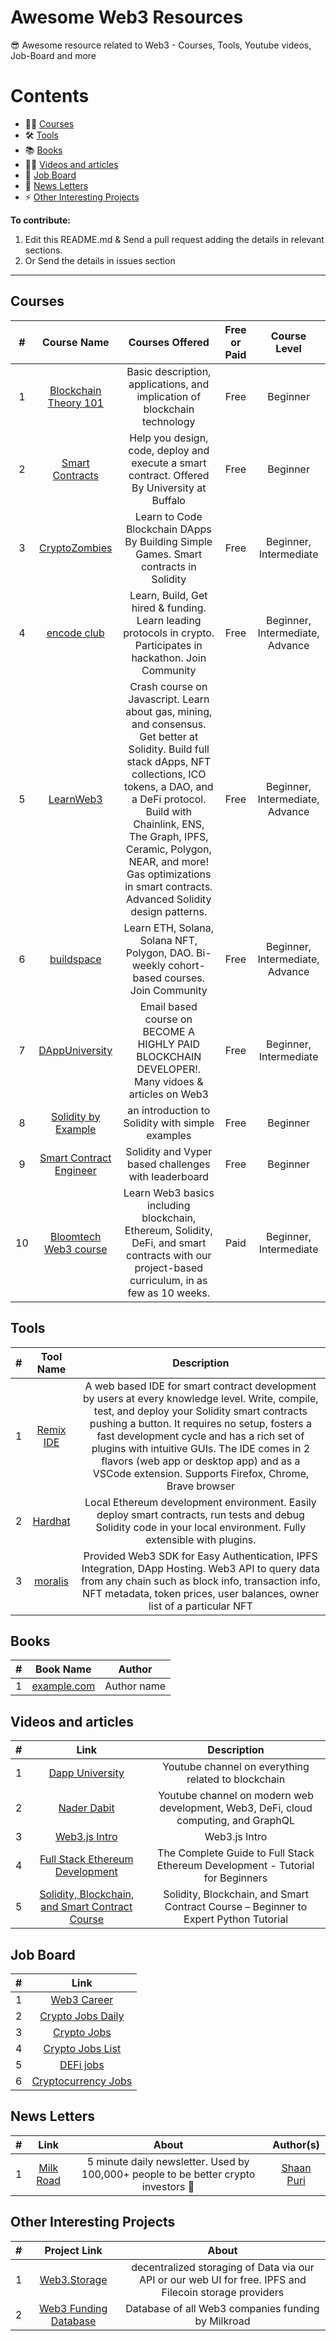 # Awesome Web3 Resources

😎 Awesome resource related to Web3 - Courses, Tools, Youtube videos, Job-Board and more


# Contents

* 👨‍🏫 [Courses](#courses)
* 🛠 [Tools](#tools)
* 📚 [Books](#books)
* 👩‍🏫 [Videos and articles](#videos-and-articles)
* 💼 [Job Board](#job-board)
* 📩 [News Letters](#news-letters)
* ⚡ [Other Interesting Projects](#other-interesting-projects)


**To contribute:**
1. Edit this README.md & Send a pull request adding the details in relevant sections.
2. Or Send the details in issues section


***

## Courses

| **#** | **Course Name** | **Courses Offered**| **Free or Paid** | **Course Level** |
|:-:|:-:|:-:|:-:|:-:
| 1 | [Blockchain Theory 101](https://www.udemy.com/course/blockchain-theory-101/) | Basic description, applications, and implication of blockchain technology | Free | Beginner |
| 2 | [Smart Contracts](https://www.coursera.org/learn/smarter-contracts) | Help you design, code, deploy and execute a smart contract. Offered By University at Buffalo | Free | Beginner |
| 3 | [CryptoZombies](https://cryptozombies.io/) | Learn to Code Blockchain DApps By Building Simple Games. Smart contracts in Solidity | Free | Beginner, Intermediate |
| 4 | [encode club](https://www.encode.club/) | Learn, Build, Get hired & funding. Learn leading protocols in crypto. Participates in hackathon. Join Community | Free | Beginner, Intermediate, Advance |
| 5 | [LearnWeb3](https://www.learnweb3.io/) | Crash course on Javascript. Learn about gas, mining, and consensus. Get better at Solidity. Build full stack dApps, NFT collections, ICO tokens, a DAO, and a DeFi protocol. Build with Chainlink, ENS, The Graph, IPFS, Ceramic, Polygon, NEAR, and more! Gas optimizations in smart contracts. Advanced Solidity design patterns. | Free | Beginner, Intermediate, Advance |
| 6 | [buildspace](https://buildspace.so/) | Learn ETH, Solana, Solana NFT, Polygon, DAO. Bi-weekly cohort-based courses. Join Community | Free | Beginner, Intermediate, Advance |
| 7 | [DAppUniversity](https://www.dappuniversity.com/bootcamp) | Email based course on BECOME A HIGHLY PAID BLOCKCHAIN DEVELOPER!. Many vidoes & articles on Web3 | Free | Beginner, Intermediate |
| 8 | [Solidity by Example](https://solidity-by-example.org/) | an introduction to Solidity with simple examples | Free | Beginner |
| 9 | [Smart Contract Engineer](https://www.smartcontract.engineer/) | Solidity and Vyper based challenges with leaderboard | Free | Beginner |
| 10 | [Bloomtech Web3 course](https://www.bloomtech.com/courses/web3) | Learn Web3 basics including blockchain, Ethereum, Solidity, DeFi, and smart contracts with our project-based curriculum, in as few as 10 weeks. | Paid | Beginner, Intermediate |


## Tools

| **#** | **Tool Name** | **Description**|
|:-:|:-:|:-:
| 1 | [Remix IDE](https://remix.ethereum.org/) | A web based IDE for smart contract development by users at every knowledge level. Write, compile, test, and deploy your Solidity smart contracts pushing a button. It requires no setup, fosters a fast development cycle and has a rich set of plugins with intuitive GUIs. The IDE comes in 2 flavors (web app or desktop app) and as a VSCode extension. Supports Firefox, Chrome, Brave browser |
| 2 | [Hardhat](https://hardhat.org/) | Local Ethereum development environment. Easily deploy smart contracts, run tests and debug Solidity code in your local environment. Fully extensible with plugins. |
| 3 | [moralis](https://moralis.io/) | Provided Web3 SDK for Easy Authentication, IPFS Integration, DApp Hosting. Web3 API to query data from any chain such as block info, transaction info, NFT metadata, token prices, user balances, owner list of a particular NFT |

## Books

| **#** | **Book Name** | **Author**|
|:-:|:-:|:-:
| 1 | [example.com](https://example.com) | Author name |


## Videos and articles

| **#** | **Link** | **Description**|
|:-:|:-:|:-:
| 1 | [Dapp University](https://www.youtube.com/c/DappUniversity/videos) | Youtube channel on everything related to blockchain |
| 2 | [Nader Dabit](https://www.youtube.com/c/naderdabit/videos) | Youtube channel on modern web development, Web3, DeFi, cloud computing, and GraphQL |
| 3 | [Web3.js Intro](https://www.youtube.com/watch?v=t3wM5903ty0) | Web3.js Intro |
| 4 | [Full Stack Ethereum Development](https://www.youtube.com/watch?v=a0osIaAOFSE) | The Complete Guide to Full Stack Ethereum Development - Tutorial for Beginners |
| 5 | [Solidity, Blockchain, and Smart Contract Course](https://www.youtube.com/watch?v=M576WGiDBdQ) | Solidity, Blockchain, and Smart Contract Course – Beginner to Expert Python Tutorial |


## Job Board

| **#** | **Link** |
|:-:|:-:
| 1 | [Web3 Career](https://web3.career/) |
| 2 | [Crypto Jobs Daily](https://www.cryptojobsdaily.com/) |
| 3 | [Crypto Jobs](https://crypto.jobs/) |
| 4 | [Crypto Jobs List](https://cryptojobslist.com/) |
| 5 | [DEFi jobs](https://www.defi.jobs/) |
| 6 | [Cryptocurrency Jobs](https://cryptocurrencyjobs.co/) |


## News Letters

| **#** | **Link** | **About**| **Author(s)**|
|:-:|:-:|:-:|:-:
| 1 | [Milk Road](https://www.milkroad.com/) |  5 minute daily newsletter. Used by 100,000+ people to be better crypto investors 💪 | [Shaan Puri](https://twitter.com/ShaanVP) |


## Other Interesting Projects

| **#** | **Project Link** | **About**|
|:-:|:-:|:-:
| 1 | [Web3.Storage](https://web3.storage/) | decentralized storaging of Data via our API or our web UI for free. IPFS and Filecoin storage providers |
| 2 | [Web3 Funding Database](https://docs.google.com/spreadsheets/d/1Qd42u8WWnu5yYOAE5u-qLjjbLTlqGKzfFmOywHBBLFQ/edit#gid=246452209) | Database of all Web3 companies funding by Milkroad |
